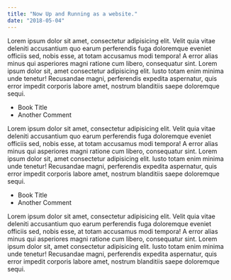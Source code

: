 ```yaml
---
title: "Now Up and Running as a website."
date: "2018-05-04"
---
```


Lorem ipsum dolor sit amet, consectetur adipisicing elit. Velit quia
vitae deleniti accusantium quo earum perferendis fuga doloremque
eveniet officiis sed, nobis esse, at totam accusamus modi tempora! A
error alias minus qui asperiores magni ratione cum libero, consequatur
sint. Lorem ipsum dolor sit, amet consectetur adipisicing elit. <!-- end --> Iusto
totam enim minima unde tenetur! Recusandae magni, perferendis expedita
aspernatur, quis error impedit corporis labore amet, nostrum
blanditiis saepe doloremque sequi.

* Book Title
* Another Comment

Lorem ipsum dolor sit amet, consectetur adipisicing elit. Velit quia
vitae deleniti accusantium quo earum perferendis fuga doloremque
eveniet officiis sed, nobis esse, at totam accusamus modi tempora! A
error alias minus qui asperiores magni ratione cum libero, consequatur
sint. Lorem ipsum dolor sit, amet consectetur adipisicing elit. Iusto
totam enim minima unde tenetur! Recusandae magni, perferendis expedita
aspernatur, quis error impedit corporis labore amet, nostrum
blanditiis saepe doloremque sequi.

* Book Title
* Another Comment

Lorem ipsum dolor sit amet, consectetur adipisicing elit. Velit quia
vitae deleniti accusantium quo earum perferendis fuga doloremque
eveniet officiis sed, nobis esse, at totam accusamus modi tempora! A
error alias minus qui asperiores magni ratione cum libero, consequatur
sint. Lorem ipsum dolor sit, amet consectetur adipisicing elit. Iusto
totam enim minima unde tenetur! Recusandae magni, perferendis expedita
aspernatur, quis error impedit corporis labore amet, nostrum
blanditiis saepe doloremque sequi.
